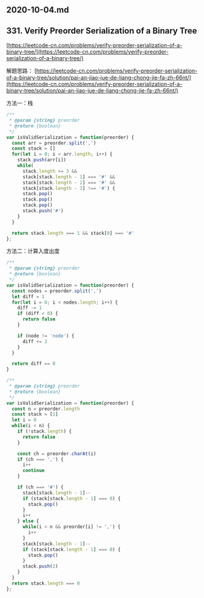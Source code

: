 ## 2020-10-04.md

## 331. Verify Preorder Serialization of a Binary Tree

[https://leetcode-cn.com/problems/verify-preorder-serialization-of-a-binary-tree/](https://leetcode-cn.com/problems/verify-preorder-serialization-of-a-binary-tree/)

解题思路：
[https://leetcode-cn.com/problems/verify-preorder-serialization-of-a-binary-tree/solution/pai-an-jiao-jue-de-liang-chong-jie-fa-zh-66nt/](https://leetcode-cn.com/problems/verify-preorder-serialization-of-a-binary-tree/solution/pai-an-jiao-jue-de-liang-chong-jie-fa-zh-66nt/)


方法一：栈

```js
/**
 * @param {string} preorder
 * @return {boolean}
 */
var isValidSerialization = function(preorder) {
  const arr = preorder.split(',')
  const stack = []
  for(let i = 0; i < arr.length; i++) {
    stack.push(arr[i])
    while(
      stack.length >= 3 && 
      stack[stack.length - 1] === '#' && 
      stack[stack.length - 2] === '#' && 
      stack[stack.length - 3] !== '#') {
      stack.pop()
      stack.pop()
      stack.pop()
      stack.push('#')
    }
  }

  return stack.length === 1 && stack[0] === '#'
};
```

方法二：计算入度出度

```js
/**
 * @param {string} preorder
 * @return {boolean}
 */
var isValidSerialization = function(preorder) {
  const nodes = preorder.split(',')
  let diff = 1
  for(let i = 0; i < nodes.length; i++) {
    diff -= 1
    if (diff < 0) {
      return false
    }

    if (node != 'node') {
      diff += 2
    }
  }

  return diff == 0
}
```


```js
/**
 * @param {string} preorder
 * @return {boolean}
 */
var isValidSerialization = function(preorder) {
  const n = preorder.length
  const stack = [1]
  let i = 0
  while(i < n) {
    if (!stack.length) {
      return false
    }

    const ch = preorder.charAt(i)
    if (ch === ',') {
      i++
      continue
    }

    if (ch === '#') {
      stack[stack.length - 1]--
      if (stack[stack.length - 1] === 0) {
        stack.pop()
      }
      i++
    } else {
      while(i < n && preorder[i] != ',') {
        i++
      }
      stack[stack.length - 1]--
      if (stack[stack.length - 1] === 0) {
        stack.pop()
      }
      stack.push(2)
    }
  }
  return stack.length === 0
};
```